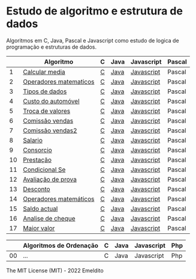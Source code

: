 # Estudo de algoritmo e estrutura de dados

Algoritmos em C, Java, Pascal e Javascript como estudo de logica de programação e estruturas de dados.

|    | Algoritmo                                  |  C        |     Java     |      Javascript    | Pascal     |
|----|--------------------------------------------|-----------|--------------|--------------------|------------|
| 1  | [Calcular media][1]                        | [C][1.2]  | [Java][1.3]  | [Javascript][1.4]  | Pascal     |
| 2  | [Operadores matematicos][2]                | [C][2.2]  | [Java][2.3]  | [Javascript][2.4]  | Pascal     |
| 3  | [Tipos de dados][3]                        | [C][3.2]  | [Java][3.3]  | [Javascript][3.4]  | Pascal     | 
| 4  | [Custo do automóvel][4]                    | [C][4.2]  | [Java][4.3]  | [Javascript][4.4]  | Pascal     | 
| 5  | [Troca de valores][5]                      | [C][5.2]  | [Java][5.3]  | [Javascript][5.4]  | Pascal     | 
| 6  | [Comissão vendas][6]                       | [C][6.2]  | [Java][6.3]  | [Javascript][6.4]  | Pascal     | 
| 7  | [Comissão vendas2][7]                      | [C][7.2]  | [Java][7.3]  | [Javascript][7.4]  | Pascal     | 
| 8  | [Salario][8]                               | [C][8.2]  | [Java][8.3]  | [Javascript][8.4]  | Pascal     | 
| 9  | [Consorcio][9]                             | [C][9.2]  | [Java][9.3]  | [Javascript][9.4]  | Pascal     | 
| 10 | [Prestação][10]                            | [C][10.2] | [Java][10.3] | [Javascript][10.4] | Pascal     | 
| 11 | [Condicional Se][11]                       | [C][11.2] | [Java][11.3] | [Javascript][11.4] | Pascal     | 
| 12 | [Avaliação de prova][12]                   | [C][12.2] | [Java][12.3] | [Javascript][12.4] | Pascal     | 
| 13 | [Desconto][13]                             | [C][13.2] | [Java][13.3] | [Javascript][13.4] | Pascal     | 
| 14 | [Operadores matemáticos][14]               | [C][14.2] | [Java][14.3] | [Javascript][14.4] | Pascal     | 
| 15 | [Saldo actual][15]                         | [C][15.2] | [Java][15.3] | [Javascript][15.4] | Pascal     | 
| 16 | [Analise de cheque][16]                    | [C][16.2] | [Java][16.3] | [Javascript][16.4] | Pascal     | 
| 17 | [Maior valor][17]                          | [C][17.2] | [Java][17.3] | [Javascript][17.4] | Pascal     |


|    | Algoritmos de Ordenação                    |  C        |     Java     |      Javascript    |     Php    | 
|----|--------------------------------------------|-----------|--------------|--------------------|------------|
| 00 | ...                                        |  C        |     Java     |      Javascript    |     Php    |

The MIT License (MIT) - 2022 Emeldito

[1]:   /Visualg/calcular-media.alg
[1.2]: /C/calcular-media.c
[1.3]: /Java/calcular-media.java
[1.4]: /Javascript/calcular-media.js
[2]:   /Visualg/operadores-matematicos.alg
[2.2]: /C/operadoresMatematicos.c
[2.3]: /Java/operadoresMatematicos.java
[2.4]: /Javascript/operadores-matematicos.js
[3]:   /Visualg/tipos-de-dados.alg
[3.2]: /C/tipos-de-dados.c
[3.3]: /Java/tipos-de-dados.java
[3.4]: /Javascript/tipos-de-dados.js
[4]:   /Visualg/custo-do-automovel.alg
[4.2]: /C/custo-do-automovel.c
[4.3]: /Java/custo-do-automovel.java
[4.4]: /Javascript/custo-do-automovel.js
[5]:   /Visualg/troca-de-valores.alg
[5.2]: /C/troca-de-valores.c
[5.3]: /Java/troca-de-valores.java
[5.4]: /Javascript/troca-de-valores.js
[6]:   /Visualg/comissao-vendas.alg
[6.2]: /C/comissao-vendas.c
[6.3]: /Java/comissao-vendas.java
[6.4]: /Javascript/comissao-vendas.js
[7]:   /Visualg/comissao-vendas2.alg
[7.2]: /C/comissao-vendas2.c
[7.3]: /Java/comissao-vendas2.java
[7.4]: /Javascript/comissao-vendas2.js
[8]:   /Visualg/salario.alg
[8.2]: /C/salario.c
[8.3]: /Java/salario.java
[8.4]: /Javascript/salario.js
[9]:   /Visualg/consorcio.alg
[9.2]: /C/consorcio.c
[9.3]: /Java/consorcio.java
[9.4]: /Javascript/consorcio.js
[10]:   /Visualg/prestacao.alg
[10.2]: /C/prestacao.c
[10.3]: /Java/prestacao.java
[10.4]: /Javascript/prestacao.js
[11]:   /Visualg/condicionalSe.alg
[11.2]: /C/condicionalSe.c
[11.3]: /Java/condicionalSe.java
[11.4]: /Javascript/condicionalSe.js
[12]:   /Visualg/avaliacao-de-prova.alg
[12.2]: /C/avaliacao-de-prova.c
[12.3]: /Java/avaliacao-de-prova.java
[12.4]: /Javascript/avaliacao-de-prova.js
[13]:   /Visualg/desconto.alg
[13.2]: /C/desconto.c
[13.3]: /Java/desconto.java
[13.4]: /Javascript/desconto.js
[14]:   /Visualg/operadores-matematicos.alg
[14.2]: /C/operadoresMatematicos.c
[14.3]: /Java/operadoresMatematicos.java
[14.4]: /Javascript/operadores-matematicos.js
[15]:   /Visualg/saldo-atual.alg
[15.2]: /C/saldo-atual.c
[15.3]: /Java/saldo-atual.java
[15.4]: /Javascript/saldo-atual.js
[16]:   /Visualg/analise-de-cheque.alg
[16.2]: /C/analise-de-cheque.c
[16.3]: /Java/analise-de-cheque.java
[16.4]: /Javascript/analise-de-cheque.js
[17]:   /Visualg/maior-valor.alg
[17.2]: /C/maior-valor.c
[17.3]: /Java/maior-valor.java
[17.4]: /Javascript/maior-valor.js
